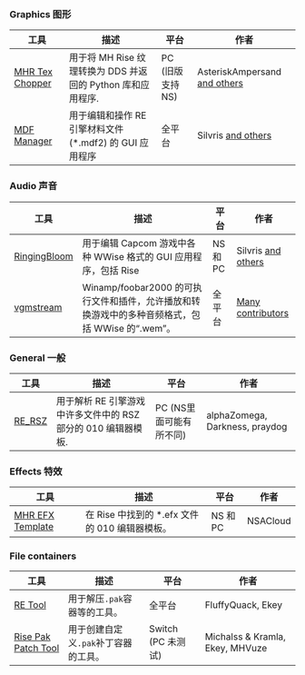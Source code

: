 ### Graphics 图形
| 工具 | 描述 | 平台 | 作者 |
| --- | ----------- | ----------- | ------ |
| [MHR Tex Chopper](https://github.com/AsteriskAmpersand/MHR_Tex_Chopper/releases) | 用于将 MH Rise 纹理转换为 DDS 并返回的 Python 库和应用程序. | PC (旧版支持NS) | AsteriskAmpersand [and others](https://github.com/AsteriskAmpersand/MHR_Tex_Chopper#readme)
| [MDF Manager](https://github.com/Silvris/MDF-Manager/releases) | 用于编辑和操作 RE 引擎材料文件 (*.mdf2) 的 GUI 应用程序 | 全平台 | Silvris [and others](https://github.com/Silvris/MDF-Manager#readme)

### Audio 声音
| 工具 | 描述 | 平台 | 作者 |
| --- | ----------- | ----------- | ------ |
| [RingingBloom](https://github.com/Silvris/RingingBloom/releases) | 用于编辑 Capcom 游戏中各种 WWise 格式的 GUI 应用程序，包括 Rise | NS 和 PC | Silvris [and others](https://github.com/Silvris/RingingBloom#readme)
| [vgmstream](https://github.com/vgmstream/vgmstream/releases) | Winamp/foobar2000 的可执行文件和插件，允许播放和转换游戏中的多种音频格式，包括 WWise 的“.wem”。 | 全平台 | [Many contributors](https://github.com/vgmstream/vgmstream/graphs/contributors)

### General 一般
| 工具 | 描述 | 平台 | 作者 |
| --- | ----------- | ----------- | ------ |
| [RE_RSZ](https://github.com/alphazolam/RE_RSZ) | 用于解析 RE 引擎游戏中许多文件中的 RSZ 部分的 010 编辑器模板. | PC (NS里面可能有所不同) | alphaZomega, Darkness, praydog

### Effects 特效
| 工具 | 描述 | 平台 | 作者 |
| --- | ----------- | ----------- | ------ |
| [MHR EFX Template](https://github.com/NSACloud/MHR-EFX-Template) | 在 Rise 中找到的 *.efx 文件的 010 编辑器模板。 | NS 和 PC | NSACloud

### File containers
| 工具 | 描述 | 平台 | 作者 |
| --- | ----------- | ----------- | ------ |
| [RE Tool](https://residentevilmodding.boards.net/thread/10567/pak-tex-editing-tool) | 用于解压`.pak`容器等的工具。 | 全平台 | FluffyQuack, Ekey
| [Rise Pak Patch Tool](https://github.com/mhvuze/MonsterHunterRiseModding/raw/main/files/RisePakPatch.zip) | 用于创建自定义`.pak`补丁容器的工具。 | Switch (PC 未测试) | Michalss & Kramla, Ekey, MHVuze